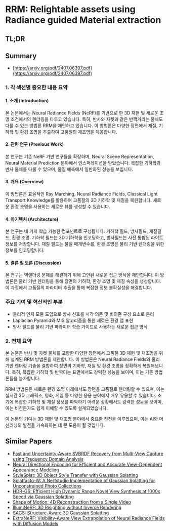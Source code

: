 # RRM: Relightable assets using Radiance guided Material extraction
## TL;DR
## Summary
- [https://arxiv.org/pdf/2407.06397.pdf](https://arxiv.org/pdf/2407.06397.pdf)

### 1. 각 섹션별 중요한 내용 요약

#### 1. 소개 (Introduction)
본 논문에서는 Neural Radiance Fields (NeRF)를 기반으로 한 3D 재현 및 새로운 조명 조건에서의 렌더링을 다루고 있습니다. 특히, 반사와 자켓과 같은 반짝거리는 물체도 다룰 수 있는 방법론 RRM을 제안하고 있습니다. 이 방법론은 다양한 장면에서 재질, 기하학 및 환경 조명을 추출하여 고품질의 재조명을 제공합니다.

#### 2. 관련 연구 (Previous Work)
본 연구는 기존 NeRF 기반 연구들을 확장하며, Neural Scene Representation, Neural Material Prediction 분야에서 인스퍼레이션을 받았습니다. 복잡한 기하학과 반사 물체를 다룰 수 있으며, 물질 예측에서 일반화된 성능을 보입니다.

#### 3. 개요 (Overview)
이 방법론은 효율적인 Ray Marching, Neural Radiance Fields, Classical Light Transport Knowledge를 활용하여 고품질의 3D 기하학 및 재질을 복원합니다. 새로운 환경 조명을 사용하는 새로운 뷰를 생성할 수 있습니다.

#### 4. 아키텍처 (Architecture)
본 연구는 네 가지 학습 가능한 컴포넌트로 구성됩니다: 기하학 필드, 방사필드, 재질필드, 환경 조명. 기하학 필드는 3D 기하학을 인코딩하고, 방사필드는 사전 통합된 라이트 정보를 저장합니다. 재질 필드는 물질 매개변수를, 환경 조명은 물리 기반 렌더링을 위한 정보를 인코딩합니다.

#### 5. 결론 및 토론 (Discussion)
본 연구는 역렌더링 문제를 해결하기 위해 고안된 새로운 접근 방식을 제안합니다. 이 방법론은 물리 기반 렌더링을 통해 장면의 기하학, 환경 조명 및 재질 속성을 생성합니다. 이 과정에서 고품질의 파라미터 추출을 통해 복잡한 정보 불확실성을 해결합니다.

### 주요 기여 및 혁신적인 부분
- 물리적 인지 모듈 도입으로 방사 신호를 시각 의존 및 비의존 구성 요소로 분리
- Laplacian Pyramid와 MIS 알고리즘을 통한 새로운 환경 맵 표현
- 방사 필드를 물리 기반 파라미터 학습 가이드로 사용하는 새로운 접근 방식

### 2. 전체 요약
본 논문은 반사 및 자켓 물체를 포함한 다양한 장면에서 고품질 3D 재현 및 재조명을 위해 설계된 RRM 방법론을 제안합니다. 이 방법론은 Neural Radiance Fields와 물리 기반 렌더링 기술을 결합하여 장면의 기하학, 재질 및 환경 조명을 정확하게 복원해냅니다. 특히, 복잡한 기하학 및 반짝이는 표면에서도 강력한 성능을 보이며, 이는 기존 방법론들을 능가합니다.

RRM 방법론은 새로운 환경 조명 아래에서도 장면을 고품질로 렌더링할 수 있으며, 이는 실시간 3D 그래픽스, 영화, 게임 등 다양한 응용 분야에서 매우 유용할 수 있습니다. 초기에 복잡한 기하학 및 재질 정보를 파악하기 어려운 상황에서도 강력한 성능을 보이며, 이는 비전문가도 쉽게 이해할 수 있도록 설계되었습니다.

이 논문의 기여는 3D 재현 및 재조명 분야에서 중요한 진전을 이루었으며, 이는 AI와 머신러닝의 발전을 가속화하는 데 큰 도움이 될 것입니다.

## Similar Papers
- [Fast and Uncertainty-Aware SVBRDF Recovery from Multi-View Capture using Frequency Domain Analysis](2406.17774.md)
- [Neural Directional Encoding for Efficient and Accurate View-Dependent Appearance Modeling](2405.14847.md)
- [StyleSplat: 3D Object Style Transfer with Gaussian Splatting](2407.09473.md)
- [Splatfacto-W: A Nerfstudio Implementation of Gaussian Splatting for Unconstrained Photo Collections](2407.12306.md)
- [HDR-GS: Efficient High Dynamic Range Novel View Synthesis at 1000x Speed via Gaussian Splatting](2405.15125.md)
- [Shape of Motion: 4D Reconstruction from a Single Video](2407.13764.md)
- [IllumiNeRF: 3D Relighting without Inverse Rendering](2406.06527.md)
- [SAGS: Structure-Aware 3D Gaussian Splatting](2404.19149.md)
- [ExtraNeRF: Visibility-Aware View Extrapolation of Neural Radiance Fields with Diffusion Models](2406.06133.md)
